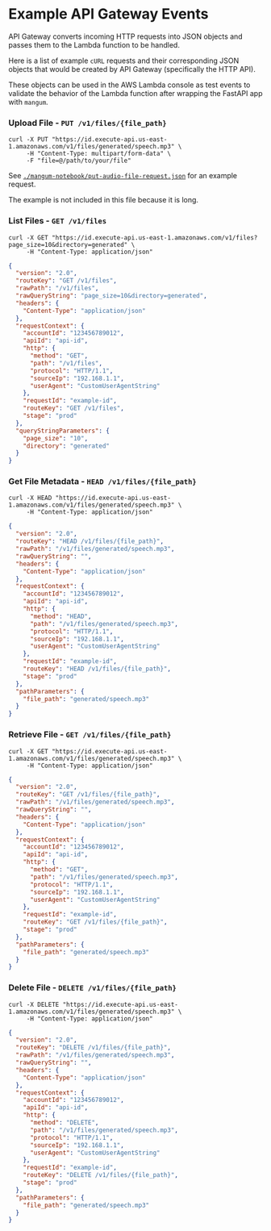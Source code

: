 # Example API Gateway Events

API Gateway converts incoming HTTP requests into JSON objects and passes them to the Lambda function to be handled.

Here is a list of example `cURL` requests and their corresponding JSON objects that would be created by API Gateway (specifically the HTTP API).

These objects can be used in the AWS Lambda console as test events to validate the behavior of the Lambda function after wrapping the FastAPI app with `mangum`.

### Upload File - `PUT /v1/files/{file_path}`

```curl
curl -X PUT "https://id.execute-api.us-east-1.amazonaws.com/v1/files/generated/speech.mp3" \
     -H "Content-Type: multipart/form-data" \
     -F "file=@/path/to/your/file"
```

See [`./mangum-notebook/put-audio-file-request.json`](./mangum-notebook/put-audio-file-request.json) for an example request.

The example is not included in this file because it is long.

### List Files - `GET /v1/files`

```curl
curl -X GET "https://id.execute-api.us-east-1.amazonaws.com/v1/files?page_size=10&directory=generated" \
     -H "Content-Type: application/json"
```

```json
{
  "version": "2.0",
  "routeKey": "GET /v1/files",
  "rawPath": "/v1/files",
  "rawQueryString": "page_size=10&directory=generated",
  "headers": {
    "Content-Type": "application/json"
  },
  "requestContext": {
    "accountId": "123456789012",
    "apiId": "api-id",
    "http": {
      "method": "GET",
      "path": "/v1/files",
      "protocol": "HTTP/1.1",
      "sourceIp": "192.168.1.1",
      "userAgent": "CustomUserAgentString"
    },
    "requestId": "example-id",
    "routeKey": "GET /v1/files",
    "stage": "prod"
  },
  "queryStringParameters": {
    "page_size": "10",
    "directory": "generated"
  }
}
```

### Get File Metadata - `HEAD /v1/files/{file_path}`

```curl
curl -X HEAD "https://id.execute-api.us-east-1.amazonaws.com/v1/files/generated/speech.mp3" \
     -H "Content-Type: application/json"
```

```json
{
  "version": "2.0",
  "routeKey": "HEAD /v1/files/{file_path}",
  "rawPath": "/v1/files/generated/speech.mp3",
  "rawQueryString": "",
  "headers": {
    "Content-Type": "application/json"
  },
  "requestContext": {
    "accountId": "123456789012",
    "apiId": "api-id",
    "http": {
      "method": "HEAD",
      "path": "/v1/files/generated/speech.mp3",
      "protocol": "HTTP/1.1",
      "sourceIp": "192.168.1.1",
      "userAgent": "CustomUserAgentString"
    },
    "requestId": "example-id",
    "routeKey": "HEAD /v1/files/{file_path}",
    "stage": "prod"
  },
  "pathParameters": {
    "file_path": "generated/speech.mp3"
  }
}
```

### Retrieve File - `GET /v1/files/{file_path}`

```curl
curl -X GET "https://id.execute-api.us-east-1.amazonaws.com/v1/files/generated/speech.mp3" \
     -H "Content-Type: application/json"
```

```json
{
  "version": "2.0",
  "routeKey": "GET /v1/files/{file_path}",
  "rawPath": "/v1/files/generated/speech.mp3",
  "rawQueryString": "",
  "headers": {
    "Content-Type": "application/json"
  },
  "requestContext": {
    "accountId": "123456789012",
    "apiId": "api-id",
    "http": {
      "method": "GET",
      "path": "/v1/files/generated/speech.mp3",
      "protocol": "HTTP/1.1",
      "sourceIp": "192.168.1.1",
      "userAgent": "CustomUserAgentString"
    },
    "requestId": "example-id",
    "routeKey": "GET /v1/files/{file_path}",
    "stage": "prod"
  },
  "pathParameters": {
    "file_path": "generated/speech.mp3"
  }
}
```

### Delete File - `DELETE /v1/files/{file_path}`

```curl
curl -X DELETE "https://id.execute-api.us-east-1.amazonaws.com/v1/files/generated/speech.mp3" \
     -H "Content-Type: application/json"
```

```json
{
  "version": "2.0",
  "routeKey": "DELETE /v1/files/{file_path}",
  "rawPath": "/v1/files/generated/speech.mp3",
  "rawQueryString": "",
  "headers": {
    "Content-Type": "application/json"
  },
  "requestContext": {
    "accountId": "123456789012",
    "apiId": "api-id",
    "http": {
      "method": "DELETE",
      "path": "/v1/files/generated/speech.mp3",
      "protocol": "HTTP/1.1",
      "sourceIp": "192.168.1.1",
      "userAgent": "CustomUserAgentString"
    },
    "requestId": "example-id",
    "routeKey": "DELETE /v1/files/{file_path}",
    "stage": "prod"
  },
  "pathParameters": {
    "file_path": "generated/speech.mp3"
  }
}
```